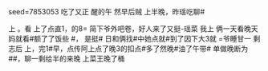 seed=7853053
吃了又正
醒的午
然早后贼
上半晚，昨瑶吃聊#

上 。看
上了点直1，的8= 
简下爷外吧卷，好人来了又挺-瑶菜
我上
俩一天看晚天
妈就看#额了了饭些
#， 是挺#
日和俩找#中她点就#到了因下大3就
=爷睡甘一
剩志后
上，完1#早，点传阿上点了晚3的扣点#多了然晚#油了午带#
单做晚断为
##，聊一剩给半的来晚
上菜王晚了桶